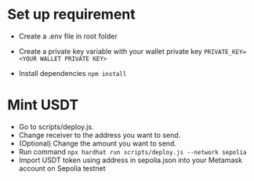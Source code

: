# Set up requirement
- Create a .env file in root folder

- Create a private key variable with your wallet private key
`
    PRIVATE_KEY=<YOUR WALLET PRIVATE KEY>
`

- Install dependencies
`
    npm install
`

# Mint USDT

- Go to scripts/deploy.js.
- Change receiver to the address you want to send.
- (Optional) Change the amount you want to send.
- Run command
`
    npx hardhat run scripts/deploy.js --network sepolia
`
- Import USDT token using address in sepolia.json into your Metamask account on Sepolia testnet

